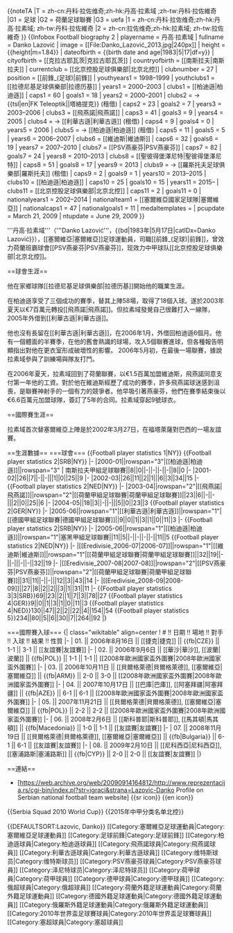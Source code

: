 {{noteTA
|T = zh-cn:丹科·拉佐维奇;zh-hk:丹高·拉素域 ;zh-tw:丹科·拉佐維奇
|G1 = 足球
|G2 = 荷蘭足球聯賽
|G3 = uefa
|1 = zh-cn:丹科·拉佐维奇;zh-hk:丹高·拉素域; zh-tw:丹科·拉佐維奇
|2 = zh-cn:拉佐维奇;zh-hk:拉素域; zh-tw:拉佐維奇
}}
{{Infobox Football biography 2
| playername           = 丹高·拉素域
| fullname           = Danko Lazović
| image                = [[File:Danko_Lazović_2013.jpg|240px]]
| height               = {{height|m=1.84}}
| dateofbirth          = {{birth date and age|1983|5|17|df=y}}
| cityofbirth          = [[克拉古耶瓦茨|克拉古耶瓦茨]]
| countryofbirth       = [[南斯拉夫|南斯拉夫]]
| currentclub          = [[北京控股足球俱樂部|北京北控]]
| clubnumber           = 27
| position             = [[前鋒_(足球)|前鋒]]
| youthyears1          = 1998–1999
| youthclubs1          = [[拉德尼基足球俱樂部|拉德历基]]
| years1               = 2000–2003
| clubs1               = [[柏迪遜|柏迪遜]]
| caps1                =  60
| goals1               = 18
| years2               = 2000–2001
| clubs2               = → {{tsl|en|FK Teleoptik||塔絡提克}} (租借)
| caps2                =  23
| goals2               = 7
| years3               = 2003–2006
| clubs3               = [[飛燕諾|飛燕諾]]
| caps3                =  41
| goals3               = 9
| years4               = 2005
| clubs4               = → [[利華古遜|利華古遜]] (租借)
| caps4                =  9
| goals4               = 0
| years5               = 2006
| clubs5               = → [[柏迪遜|柏迪遜]] (租借) 
| caps5                =  11
| goals5               = 5
| years6               = 2006–2007
| clubs6               = [[維迪斯|維迪斯]] 
| caps6                =  32
| goals6               = 19
| years7               = 2007–2010
| clubs7               = [[PSV燕豪芬|PSV燕豪芬]] 
| caps7                =  82
| goals7               = 24
| years8               = 2010–2013
| clubs8               = [[聖彼得堡澤尼特|聖彼得堡澤尼特]] 
| caps8                =  51
| goals8               = 17
| years9               = 2013
| clubs9               = → [[羅斯托夫足球俱樂部|羅斯托夫]] (租借) 
| caps9                =  2
| goals9               = 1
| years10              = 2013–2015
| clubs10              = [[柏迪遜|柏迪遜]]
| caps10               =  25
| goals10              = 15
| years11              = 2015–
| clubs11              = [[北京控股足球俱樂部|北京北控]]
| caps11               =  2
| goals11              = 0
| nationalyears1       = 2002–2014
| nationalteam1        =  [[塞爾維亞國家足球隊|塞爾維亞]]
| nationalcaps1        =  47
| nationalgoals1       = 11
| medaltemplates       = 
| pcupdate             = March 21, 2009
| ntupdate             = June 29, 2009
}}

'''丹高·拉素域'''（'''Danko Lazović'''，{{bd|1983年|5月17日|catIDx=Danko Lazović}}），[[塞爾維亞|塞爾維亞]]足球運動員，司職[[前鋒_(足球)|前鋒]]，曾效力荷蘭班霸球會[[PSV燕豪芬|PSV燕豪芬]]，现效力中甲球队[[北京控股足球俱樂部|北京北控]]。

==球會生涯==

他在家鄉球隊[[拉德尼基足球俱樂部|拉德历基]]開始他的職業生涯。

在柏迪遜享受了三個成功的賽季，替其上陣58場，取得了18個入球。遂於2003年夏天以€7百萬元轉投[[飛燕諾|飛燕諾]]。但拉素域發覺自己很難打入一線隊，2005年外借到[[利華古遜|利華古遜]]。

他也沒有長留在[[利華古遜|利華古遜]]，在2006年1月，外借回柏迪遜6個月。他有一個體面的半賽季，在他的舊會熟識的球場，攻入5個聯賽進球，但各種報告明顯指出對他在更衣室形成破壞性的影響。 2006年5月初，在最後一場聯賽，據說拉素域參與了訓練場與隊友打鬥。

在2006年夏天，拉素域回到了荷蘭聯賽，以€1.5百萬加盟維迪斯，飛燕諾同意支付第一年他的工資。對於他在維迪斯經歷了成功的賽季，許多飛燕諾球迷感到沮喪，是聯賽神射手的一個有力的競爭者。他早吸引著燕豪芬，他們在賽季結束後以€6.6百萬元加盟球隊，簽訂了5年的合同。拉素域穿起9號球衣。 

==國際賽生涯==
	
拉素域首次替塞爾維亞上陣是於2002年3月27日，在福塔萊薩對巴西的一場友誼賽。

==生涯數據==
===球會===
{{Football player statistics 1|NY}}
{{Football player statistics 2|SRB|NY}}
|-
|2000-01||rowspan="3"|[[柏迪遜|柏迪遜]]||rowspan="3" | 南斯拉夫甲組足球聯賽||8||0||-||-||-||-||8||0
|-
|2001-02||26||7||-||-|||1||0||25||9
|-
|2002-03||26||11||2||1|||6||3||34||15
|-
{{Football player statistics 2|NED|NY}}
|-
|2003-04||rowspan="2"|[[飛燕諾|飛燕諾]]||rowspan="2"|[[荷蘭甲組足球聯賽|荷蘭甲組足球聯賽]]||23||6||-||-|||2||0||25||6
|-
|2004-05||18||3||-||-|||5||0||23||3
{{Football player statistics 2|GER|NY}}
|-
|2005-06||rowspan="1"|[[利華古遜|利華古遜]]||rowspan="1"|[[德國甲組足球聯賽|德國甲組足球聯賽]]||9||0||1||3||1||0||11||3
|-
{{Football player statistics 2|SRB|NY}}
|-
|2005-06||rowspan="1"|[[柏迪遜|柏迪遜]]||rowspan="1"|塞黑甲組足球聯賽||11||5||-||-||-||-||11||5
{{Football player statistics 2|NED|NY}}
|-
|[[Eredivisie_2006-07|2006-07]]||rowspan="1"|[[維迪斯|維迪斯]]||rowspan="1"|[[荷蘭甲組足球聯賽|荷蘭甲組足球聯賽]]||32||19||-||-|||-||-||32||19
|-
|[[Eredivisie_2007-08|2007-08]]||rowspan="2"|[[PSV燕豪芬|PSV燕豪芬]]||rowspan="2"|[[荷蘭甲組足球聯賽|荷蘭甲組足球聯賽]]||31||11||-||-|||12||3||43||14
|-
|[[Eredivisie_2008-09|2008-09]]||27||8||2||2|||3||1||31||11
|-
{{Football player statistics 3|3|SRB}}69||23||2||1||7||3||78||27
{{Football player statistics 4|GER}}9||0||1||3||1||0||11||3
{{Football player statistics 4|NED}}130||47||2||2||22||4||154||54
{{Football player statistics 5}}234||80||5||6||30||7||264||92
|}

===國際賽入球===
{| class="wikitable" align=center
! # !! 日期 !! 場地 !! 對手 !! 入球 !! 結果 !! 性質
|-
| 01. || 2006年8月16日 || [[捷克|捷克]] || {{fb|CZE}} || 1-1 || 3-1 || [[友誼賽|友誼賽]]
|-
| 02. || 2006年9月6日 || [[華沙|華沙]], [[波蘭|波蘭]] || {{fb|POL}} || 1-1 || 1-1 || [[2008年歐洲國家盃外圍賽|2008年歐洲國家盃外圍賽]]
|-
| 03. || 2006年10月11日 || [[貝爾格萊德|貝爾格萊德]], [[塞爾維亞|塞爾維亞]] || {{fb|ARM}} || 2-0 || 3-0 || [[2008年歐洲國家盃外圍賽|2008年歐洲國家盃外圍賽]]
|-
| 04. || 2007年10月17日 || [[巴庫|巴庫]], [[阿塞拜疆|阿塞拜疆]] || {{fb|AZE}} || 6-1 || 6-1 || [[2008年歐洲國家盃外圍賽|2008年歐洲國家盃外圍賽]]
|-
| 05. || 2007年11月21日 || [[貝爾格萊德|貝爾格萊德]], [[塞爾維亞|塞爾維亞]] || {{fb|POL}} || 2-2 || 2-2 || [[2008年歐洲國家盃外圍賽|2008年歐洲國家盃外圍賽]]
|-
| 06. || 2008年2月6日 || [[斯科普耶|斯科普耶]], [[馬其頓|馬其頓]] || {{fb|Macedonia}} || 1-0 || 1-1 || [[友誼賽|友誼賽]]
|-
| 07. || 2008年11月19日 || [[貝爾格萊德|貝爾格萊德]], [[塞爾維亞|塞爾維亞]] || {{fb|Bulgaria}} || 6-1 || 6-1 || [[友誼賽|友誼賽]]
|-
| 08. || 2009年2月10日 || [[尼科西亞|尼科西亞]], [[塞浦路斯|塞浦路斯]] || {{fb|CYP}} || 2-0 || 2-0 || [[友誼賽|友誼賽]]
|}

==連結==
* [https://web.archive.org/web/20090914164812/http://www.reprezentacija.rs/cgi-bin/index.pl?str=igraci&strana=Lazovic-Danko Profile on Serbian national football team website] {{sr icon}} {{en icon}}

{{Serbia Squad 2010 World Cup}}
{{2015年中甲分类名单北控}}

{{DEFAULTSORT:Lazovic, Danko}}
[[Category:塞爾維亞足球運動員|Category:塞爾維亞足球運動員]]
[[Category:足球前鋒|Category:足球前鋒]]
[[Category:柏迪遜球員|Category:柏迪遜球員]]
[[Category:飛燕諾球員|Category:飛燕諾球員]]
[[Category:利華古遜球員|Category:利華古遜球員]]
[[Category:维特斯球员|Category:维特斯球员]]
[[Category:PSV燕豪芬球員|Category:PSV燕豪芬球員]]
[[Category:泽尼特球员|Category:泽尼特球员]]
[[Category:荷甲球員|Category:荷甲球員]]
[[Category:德甲球員|Category:德甲球員]]
[[Category:俄超球員|Category:俄超球員]]
[[Category:荷蘭外籍足球運動員|Category:荷蘭外籍足球運動員]]
[[Category:德國外籍足球運動員|Category:德國外籍足球運動員]]
[[Category:俄羅斯外籍足球運動員|Category:俄羅斯外籍足球運動員]]
[[Category:2010年世界盃足球賽球員|Category:2010年世界盃足球賽球員]]
[[Category:塞超球員|Category:塞超球員]]